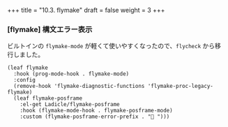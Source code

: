 +++
title = "10.3. flymake"
draft = false
weight = 3
+++
### [flymake] 構文エラー表示
ビルトインの `flymake-mode` が軽くて使いやすくなったので、`flycheck` から移行しました。

```elisp
(leaf flymake
  :hook (prog-mode-hook . flymake-mode)
  :config
  (remove-hook 'flymake-diagnostic-functions 'flymake-proc-legacy-flymake)
  (leaf flymake-posframe
	:el-get Ladicle/flymake-posframe
	:hook (flymake-mode-hook . flymake-posframe-mode)
	:custom (flymake-posframe-error-prefix . " ")))
```
